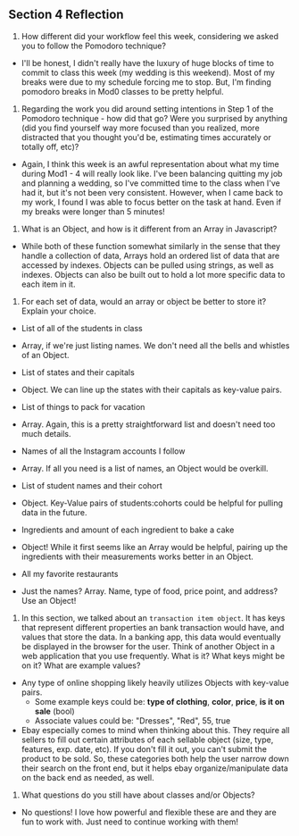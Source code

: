 ## Section 4 Reflection

1. How different did your workflow feel this week, considering we asked you to follow the Pomodoro technique?
- I'll be honest, I didn't really have the luxury of huge blocks of time to commit to class this week (my wedding is this weekend). Most of my breaks were due to my schedule forcing me to stop. But, I'm finding pomodoro breaks in Mod0 classes to be pretty helpful.

1. Regarding the work you did around setting intentions in Step 1 of the Pomodoro technique - how did that go? Were you surprised by anything (did you find yourself way more focused than you realized, more distracted that you thought you'd be, estimating times accurately or totally off, etc)?
- Again, I think this week is an awful representation about what my time during Mod1 - 4 will really look like. I've been balancing quitting my job and planning a wedding, so I've committed time to the class when I've had it, but it's not been very consistent. However, when I came back to my work, I found I was able to focus better on the task at hand. Even if my breaks were longer than 5 minutes!

1. What is an Object, and how is it different from an Array in Javascript?
- While both of these function somewhat similarly in the sense that they handle a collection of data, Arrays hold an ordered list of data that are accessed by indexes. Objects can be pulled using strings, as well as indexes. Objects can also be built out to hold a lot more specific data to each item in it.

1. For each set of data, would an array or object be better to store it? Explain your choice.

  * List of all of the students in class
  - Array, if we're just listing names. We don't need all the bells and whistles of an Object.
  * List of states and their capitals
  - Object. We can line up the states with their capitals as key-value pairs.
  * List of things to pack for vacation
  - Array. Again, this is a pretty straightforward list and doesn't need too much details.
  * Names of all the Instagram accounts I follow
  - Array. If all you need is a list of names, an Object would be overkill.
  * List of student names and their cohort
  - Object. Key-Value pairs of students:cohorts could be helpful for pulling data in the future.
  * Ingredients and amount of each ingredient to bake a cake
  - Object! While it first seems like an Array would be helpful, pairing up the ingredients with their measurements works better in an Object.
  * All my favorite restaurants
  - Just the names? Array. Name, type of food, price point, and address? Use an Object!

1. In this section, we talked about an `transaction item object`. It has keys that represent different properties an bank transaction would have, and values that store the data. In a banking app, this data would eventually be displayed in the browser for the user. Think of another Object in a web application that you use frequently. What is it? What keys might be on it? What are example values?
- Any type of online shopping likely heavily utilizes Objects with key-value pairs.
  - Some example keys could be: __type of clothing__, __color__, __price__, __is it on sale__ (bool)
  - Associate values could be: "Dresses", "Red", 55, true
- Ebay especially comes to mind when thinking about this. They require all sellers to fill out certain attributes of each sellable object (size, type, features, exp. date, etc). If you don't fill it out, you can't submit the product to be sold. So, these categories both help the user narrow down their search on the front end, but it helps ebay organize/manipulate data on the back end as needed, as well.  

1. What questions do you still have about classes and/or Objects?
- No questions! I love how powerful and flexible these are and they are fun to work with. Just need to continue working with them!
